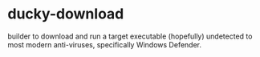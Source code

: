 # ducky-download
builder to download and run a target executable (hopefully) undetected to most modern anti-viruses, specifically Windows Defender.

